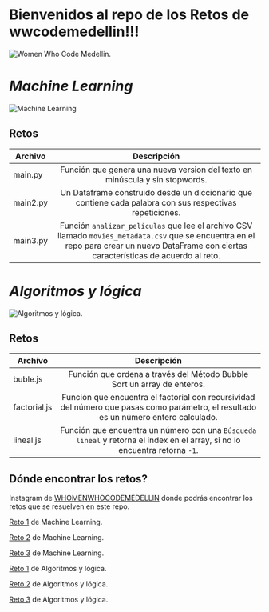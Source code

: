 # Bienvenidos al repo de los Retos de wwcodemedellin!!!

![Women Who Code Medellin.](https://i.imgur.com/NU5US9z.png "Women Who Code Medellin")


# __*Machine Learning*__

![Machine Learning](https://i.imgur.com/1jcmtRR.png "Machine Learning")

## Retos

| Archivo  | Descripción |
| ------------- |:-------------:|
| main.py| Función que genera una nueva version del texto en minúscula y sin stopwords.|
| main2.py| Un Dataframe construido desde un diccionario que contiene cada palabra con sus respectivas repeticiones.|
| main3.py| Función `analizar_peliculas` que lee el archivo CSV llamado `movies_metadata.csv` que se encuentra en el repo para crear un nuevo DataFrame con ciertas características de acuerdo al reto.|


# __*Algoritmos y lógica*__

![Algoritmos y lógica.](https://i.imgur.com/wcV2l7y.png "Algoritmos y lógica")

## Retos

| Archivo  | Descripción |
| ------------- |:-------------:|
| buble.js | Función que ordena a través del Método Bubble Sort un array de enteros. |
| factorial.js | Función que encuentra el factorial con recursividad del número que pasas como parámetro, el resultado es un número entero calculado. |
| lineal.js | Función que encuentra un número con una `Búsqueda lineal` y retorna el index en el array, si no lo encuentra retorna `-1`. |

## Dónde encontrar los retos?

Instagram de [WHOMENWHOCODEMEDELLIN](https://www.instagram.com/wwcodemedellin/) donde podrás encontrar los retos que se resuelven en este repo.

[Reto 1](https://www.instagram.com/p/CH3bVn4jIYM/?utm_source=ig_web_copy_link) de Machine Learning.

[Reto 2](https://www.instagram.com/p/CH6CHB-jUnE/?utm_source=ig_web_copy_link) de Machine Learning.

[Reto 3](https://www.instagram.com/p/CH8zKOdD3_h/?utm_source=ig_web_copy_link) de Machine Learning.

[Reto 1](https://www.instagram.com/p/CH3hCT8jez_/?utm_source=ig_web_copy_link) de Algoritmos y lógica.

[Reto 2](https://www.instagram.com/p/CH6CissjhpI/?utm_source=ig_web_copy_link) de Algoritmos y lógica.

[Reto 3](https://www.instagram.com/p/CH8zgFxDxNA/?utm_source=ig_web_copy_link) de Algoritmos y lógica.
